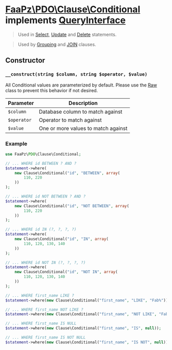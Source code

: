 # [FaaPz\PDO\Clause\Conditional](../../src/Clause/Conditional.php) implements [QueryInterface](../QueryInterface.md)

> Used in [Select](../Statement/SELECT.md), [Update](../Statement/UPDATE.md) and [Delete](../Statement/Delete.md) statements.

> Used by [Grouping](../Clause/Grouping.md) and [JOIN](../Clause/Join.md) clauses.

## Constructor

### `__construct(string $column, string $operator, $value)`

All Conditional values are parameterized by default.  Please use the [Raw](Raw.md) class to prevent this behavior if 
not desired.

Parameter     | Description
------------- | -----------------------------------------
`$column`     | Database column to match against
`$operator`   | Operator to match against
`$value`      | One or more values to match against

### Example

```php
use FaaPz\PDO\Clause\Conditional;

// ... WHERE id BETWEEN ? AND ?
$statement->where(
    new Clause\Conditional("id", "BETWEEN", array(
        110, 220
    ))
);

// ... WHERE id NOT BETWEEN ? AND ?
$statement->where(
    new Clause\Conditional("id", "NOT BETWEEN", array(
        110, 220
    ))
);

// ... WHERE id IN (?, ?, ?, ?)
$statement->where(
    new Clause\Conditional("id", "IN", array(
        110, 120, 130, 140
    ))
);

// ... WHERE id NOT IN (?, ?, ?, ?)
$statement->where(
    new Clause\Conditional("id", "NOT IN", array(
        110, 120, 130, 140
    ))
);

// ... WHERE first_name LIKE ?
$statement->where(new Clause\Conditional("first_name", "LIKE", "Fab%"));

// ... WHERE first_name NOT LIKE ?
$statement->where(new Clause\Conditional("first_name", "NOT LIKE", "Fab%"));

// ... WHERE first_name IS NULL
$statement->where(new Clause\Conditional("first_name", "IS", null));

// ... WHERE first_name IS NOT NULL
$statement->where(new Clause\Conditional("first_name", "IS NOT", null));
```
